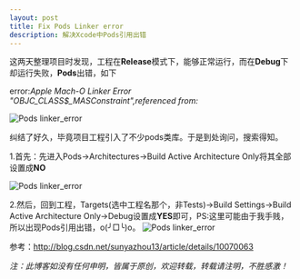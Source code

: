 ```yaml
---
layout: post
title: Fix Pods Linker error
description: 解决Xcode中Pods引用出错
---
```


这两天整理项目时发现，工程在**Release**模式下，能够正常运行，而在**Debug**下却运行失败，**Pods**出错，如下

error:*Apple Mach-O Linker Error "_OBJC_CLASS_$_MASConstraint",referenced from:*

![Pods linker_error](http://sauchye.com/images/dev/pod_linker_error.png)


纠结了好久，毕竟项目工程引入了不少pods类库。于是到处询问，搜索得知。

1.首先：先进入Pods->Architectures->Build Active Architecture Only将其全部设置成**NO**

![Pods linker_error](http://sauchye.com/images/dev/pod_modify.png)

2.然后，回到工程，Targets(选中工程名那个，非Tests)->Build Settings->Build Active Architecture Only->Debug设置成**YES**即可，PS:这里可能由于我手贱，所以出现Pods引用出错，o(╯□╰)o。
![Pods linker_error](http://sauchye.com/images/dev/modify.png)


参考：<a href="http://blog.csdn.net/sunyazhou13/article/details/10070063">http://blog.csdn.net/sunyazhou13/article/details/10070063</a>



*注：此博客如没有任何申明，皆属于原创，欢迎转载，转载请注明，不胜感激！*




